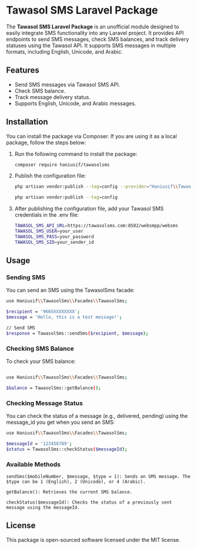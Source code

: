 # Tawasol SMS Laravel Package

The **Tawasol SMS Laravel Package** is an unofficial module designed to easily integrate SMS functionality into any Laravel project. It provides API endpoints to send SMS messages, check SMS balances, and track delivery statuses using the Tawasol API. It supports SMS messages in multiple formats, including English, Unicode, and Arabic.

## Features
- Send SMS messages via Tawasol SMS API.
- Check SMS balance.
- Track message delivery status.
- Supports English, Unicode, and Arabic messages.

## Installation

You can install the package via Composer. If you are using it as a local package, follow the steps below:


1. Run the following command to install the package:

    ```bash
    composer require haniusif/tawasolsms
    ```

2. Publish the configuration file:

    ```bash
    php artisan vendor:publish --tag=config --provider="Haniusif\\TawasolSms\\TawasolSmsServiceProvider"
    ```

    ```bash
    php artisan vendor:publish --tag=config
    ```

3. After publishing the configuration file, add your Tawasol SMS credentials in the .env file:
   ```bash
   TAWASOL_SMS_API_URL=https://tawasolsms.com:8582/websmpp/websms
   TAWASOL_SMS_USER=your_user
   TAWASOL_SMS_PASS=your_password
   TAWASOL_SMS_SID=your_sender_id
   ```

## Usage
### Sending SMS

You can send an SMS using the TawasolSms facade:

 
```bash
use Haniusif\\TawasolSms\\Facades\\TawasolSms;

$recipient = '9665XXXXXXXX';
$message = 'Hello, this is a test message!';

// Send SMS
$response = TawasolSms::sendSms($recipient, $message);
```

### Checking SMS Balance

To check your SMS balance:

```bash

use Haniusif\\TawasolSms\\Facades\\TawasolSms;

$balance = TawasolSms::getBalance();
```

### Checking Message Status

You can check the status of a message (e.g., delivered, pending) using the message_id you get when you send an SMS:


```bash
use Haniusif\\TawasolSms\\Facades\\TawasolSms;

$messageId = '123456789';
$status = TawasolSms::checkStatus($messageId);
```
### Available Methods

    sendSms($mobileNumber, $message, $type = 1): Sends an SMS message. The $type can be 1 (English), 2 (Unicode), or 4 (Arabic).

    getBalance(): Retrieves the current SMS balance.
    
    checkStatus($messageId): Checks the status of a previously sent message using the messageId.

## License

This package is open-sourced software licensed under the MIT license.
